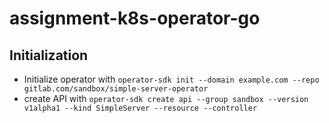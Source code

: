 # assignment-k8s-operator-go

## Initialization
* Initialize operator with `operator-sdk init --domain example.com --repo gitlab.com/sandbox/simple-server-operator`
* create API with `operator-sdk create api --group sandbox --version v1alpha1 --kind SimpleServer --resource --controller`

